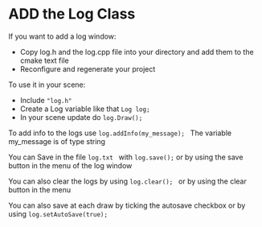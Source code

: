 # ADD the Log Class

If you want to add a log window: 
* Copy log.h and the log.cpp file into your directory and add them to the cmake text file
* Reconfigure and regenerate your project

To use it in your scene:
* Include ```"log.h"```
* Create a Log variable  like that   ``` Log log;  ```
* In your scene update do  ``` log.Draw(); ```


To add info to the logs use  ```log.addInfo(my_message); ```
The variable my_message is of type string

You can Save in the file  ```log.txt ```  with 
 ``` log.save(); ```
 or by using the save button in the menu of the log window
 
 You can also clear the logs by using 
  ```log.clear(); ```
or by using  the clear button in the menu

You can also save at each draw by ticking the autosave checkbox
or by using  ```log.setAutoSave(true); ```

